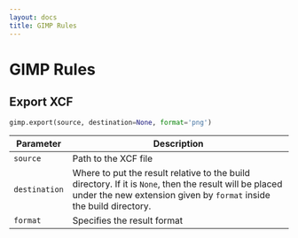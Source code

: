 ```yaml
---
layout: docs
title: GIMP Rules
---
```


# GIMP Rules

## Export XCF

```python
gimp.export(source, destination=None, format='png')
```

| Parameter | Description |
|---|---|
|`source`|Path to the XCF file|
|`destination`|Where to put the result relative to the build directory. If it is `None`, then the result will be placed under the new extension given by `format` inside the build directory.|
|`format`|Specifies the result format|
